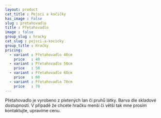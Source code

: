 ```yaml
---
layout: product
cat_title : Pejsci a kočičky
has_image : False
slug : pretahovadlo
title : Přetahovadlo
image : false
group_slug : hracky
cat_slug : pejsci-a-kocicky
group_title : Hračky
pricing:
  - variant : Přetahovadlo 40cm
    price   : 40
  - variant : Přetahovadlo 50cm
    price   : 50
  - variant : Přetahovadlo 60cm
    price   : 60
  - variant : Přetahovadlo 70cm
    price   : 70
---
```


Přetahovadlo je vyrobeno z pletených lan či pruhů látky. Barva dle skladové dostupnosti.  V případě že chcete hračku menší či větší tak mne prosím kontaktujte, upravíme cenu.

